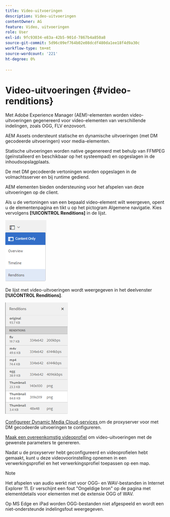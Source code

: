 ```yaml
---
title: Video-uitvoeringen
description: Video-uitvoeringen
contentOwner: AG
feature: Video, uitvoeringen
role: User
exl-id: 9fc93034-e83a-42b5-901d-7867b4a850a8
source-git-commit: 5d96c09ef764b02e08dcdf480da1ee18f4d9a30c
workflow-type: tm+mt
source-wordcount: '221'
ht-degree: 0%

---
```


# Video-uitvoeringen {#video-renditions}

Met Adobe Experience Manager (AEM)-elementen worden video-uitvoeringen gegenereerd voor video-elementen van verschillende indelingen, zoals OGG, FLV enzovoort.

AEM Assets ondersteunt statische en dynamische uitvoeringen (met DM gecodeerde uitvoeringen) voor media-elementen.

Statische uitvoeringen worden native gegenereerd met behulp van FFMPEG (geïnstalleerd en beschikbaar op het systeempad) en opgeslagen in de inhoudsopslagplaats.

De met DM gecodeerde vertoningen worden opgeslagen in de volmachtsserver en bij runtime gediend.

AEM elementen bieden ondersteuning voor het afspelen van deze uitvoeringen op de client.

Als u de vertoningen van een bepaald video-element wilt weergeven, opent u de elementenpagina en tikt u op het pictogram Algemene navigatie. Kies vervolgens **[!UICONTROL Renditions]** in de lijst.

![chlimage_1-478](assets/chlimage_1-478.png)

De lijst met video-uitvoeringen wordt weergegeven in het deelvenster **[!UICONTROL Renditions]**.

![chlimage_1-479](assets/chlimage_1-479.png)

[Configureer Dynamic Media Cloud-services ](config-dynamic.md) om de proxyserver voor met DM gecodeerde uitvoeringen te configureren.

[Maak een overeenkomstig videoprofiel](video-profiles.md) om video-uitvoeringen met de gewenste parameters te genereren.

Nadat u de proxyserver hebt geconfigureerd en videoprofielen hebt gemaakt, kunt u deze videovoorinstelling opnemen in een verwerkingsprofiel en het verwerkingsprofiel toepassen op een map.

>[!NOTE]
>
>Het afspelen van audio werkt niet voor OGG- en WAV-bestanden in Internet Explorer 11. Er verschijnt een fout &quot;Ongeldige bron&quot; op de pagina met elementdetails voor elementen met de extensie OGG of WAV.
>
>Op MS Edge en iPad worden OGG-bestanden niet afgespeeld en wordt een niet-ondersteunde indelingsfout weergegeven.
